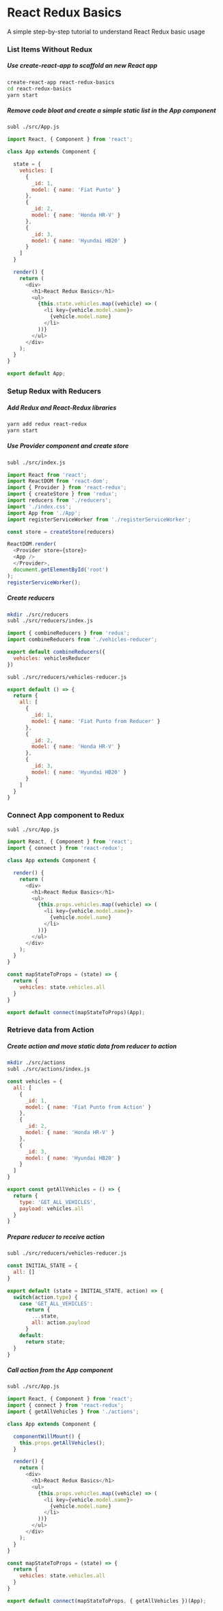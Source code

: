 # React Redux Basics

A simple step-by-step tutorial to understand React Redux basic usage

### List Items Without Redux

##### Use create-react-app to scaffold an new React app

```bash
create-react-app react-redux-basics
cd react-redux-basics
yarn start
```

##### Remove code bloat and create a simple static list in the App component

```bash
subl ./src/App.js
```

```js
import React, { Component } from 'react';

class App extends Component {

  state = {
    vehicles: [
      {
        _id: 1,
        model: { name: 'Fiat Punto' }
      },
      {
        _id: 2,
        model: { name: 'Honda HR-V' }
      },
      {
        _id: 3,
        model: { name: 'Hyundai HB20' }
      }
    ]
  }

  render() {
    return (
      <div>
        <h1>React Redux Basics</h1>
        <ul>
          {this.state.vehicles.map((vehicle) => (
            <li key={vehicle.model.name}>
              {vehicle.model.name}
            </li>
          ))}
        </ul>
      </div>
    );
  }
}

export default App;
```

### Setup Redux with Reducers

##### Add Redux and React-Redux libraries

```bash
yarn add redux react-redux
yarn start
```

##### Use Provider component and create store

```bash
subl ./src/index.js
```

```js
import React from 'react';
import ReactDOM from 'react-dom';
import { Provider } from 'react-redux';
import { createStore } from 'redux';
import reducers from './reducers';
import './index.css';
import App from './App';
import registerServiceWorker from './registerServiceWorker';

const store = createStore(reducers)

ReactDOM.render(
  <Provider store={store}>
  <App />
  </Provider>,
  document.getElementById('root')
);
registerServiceWorker();
```

##### Create reducers

```bash
mkdir ./src/reducers
subl ./src/reducers/index.js
```

```js
import { combineReducers } from 'redux';
import combineReducers from './vehicles-reducer';

export default combineReducers({
  vehicles: vehiclesReducer
})
```

```bash
subl ./src/reducers/vehicles-reducer.js
```

```js
export default () => {
  return {
    all: [
      {
        _id: 1,
        model: { name: 'Fiat Punto from Reducer' }
      },
      {
        _id: 2,
        model: { name: 'Honda HR-V' }
      },
      {
        _id: 3,
        model: { name: 'Hyundai HB20' }
      }
    ]
  }
}
```

### Connect App component to Redux

```bash
subl ./src/App.js
```

```js
import React, { Component } from 'react';
import { connect } from 'react-redux';

class App extends Component {

  render() {
    return (
      <div>
        <h1>React Redux Basics</h1>
        <ul>
          {this.props.vehicles.map((vehicle) => (
            <li key={vehicle.model.name}>
              {vehicle.model.name}
            </li>
          ))}
        </ul>
      </div>
    );
  }
}

const mapStateToProps = (state) => {
  return {
    vehicles: state.vehicles.all
  }
}

export default connect(mapStateToProps)(App);
```

### Retrieve data from Action

##### Create action and move static data from reducer to action

```bash
mkdir ./src/actions
subl ./src/actions/index.js
```

```js
const vehicles = {
  all: [
    {
      _id: 1,
      model: { name: 'Fiat Punto from Action' }
    },
    {
      _id: 2,
      model: { name: 'Honda HR-V' }
    },
    {
      _id: 3,
      model: { name: 'Hyundai HB20' }
    }
  ]
}

export const getAllVehicles = () => {
  return {
    type: 'GET_ALL_VEHICLES',
    payload: vehicles.all
  }
}
```

##### Prepare reducer to receive action

```bash
subl ./src/reducers/vehicles-reducer.js
```

```js
const INITIAL_STATE = {
  all: []
}

export default (state = INITIAL_STATE, action) => {
  switch(action.type) {
    case 'GET_ALL_VEHICLES':
      return {
        ...state,
        all: action.payload
      }
    default:
      return state;
  }
}
```

##### Call action from the App component

```bash
subl ./src/App.js
```

```js
import React, { Component } from 'react';
import { connect } from 'react-redux';
import { getAllVehicles } from './actions';

class App extends Component {

  componentWillMount() {
    this.props.getAllVehicles();
  }

  render() {
    return (
      <div>
        <h1>React Redux Basics</h1>
        <ul>
          {this.props.vehicles.map((vehicle) => (
            <li key={vehicle.model.name}>
              {vehicle.model.name}
            </li>
          ))}
        </ul>
      </div>
    );
  }
}

const mapStateToProps = (state) => {
  return {
    vehicles: state.vehicles.all
  }
}

export default connect(mapStateToProps, { getAllVehicles })(App);
```
